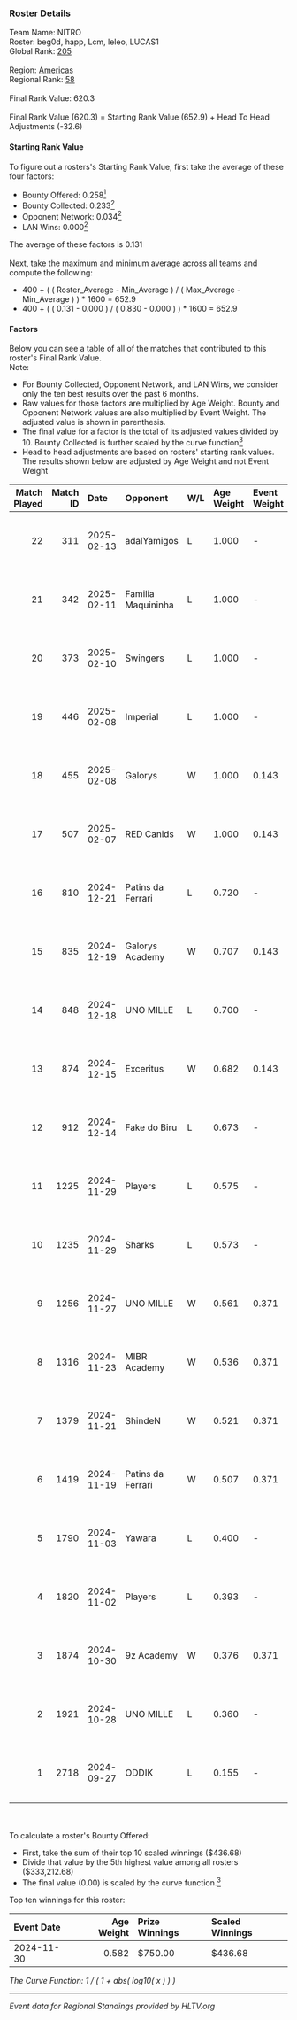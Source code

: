 ### Roster Details<br />
Team Name: NITRO<br />
Roster: beg0d, happ, Lcm, leleo, LUCAS1<br />
Global Rank: [205](../../standings_global_2025_03_03.md)<br />
<br />
Region: [Americas]( ../../standings_americas_2025_03_03.md)<br />
Regional Rank: [58]( ../../standings_americas_2025_03_03.md)<br />
<br />
Final Rank Value:  620.3<br />
<br />
Final Rank Value (620.3) = Starting Rank Value (652.9) + Head To Head Adjustments (-32.6)<br />

#### Starting Rank Value<br />
To figure out a rosters's Starting Rank Value, first take the average of these four factors:<br />
- Bounty Offered: 0.258[<sup>1</sup>](#table2)
- Bounty Collected: 0.233[<sup>2</sup>](#table1)
- Opponent Network: 0.034[<sup>2</sup>](#table1)
- LAN Wins: 0.000[<sup>2</sup>](#table1)

The average of these factors is 0.131<br />
<br />
Next, take the maximum and minimum average across all teams and compute the following:<br />
- 400 + ( ( Roster_Average - Min_Average ) / ( Max_Average - Min_Average ) ) * 1600 = 652.9
- 400 + ( ( 0.131 - 0.000 ) / ( 0.830 - 0.000 ) ) * 1600 = 652.9


#### Factors<br />
Below you can see a table of all of the matches that contributed to this roster's Final Rank Value.<br />
Note:<br />

- For Bounty Collected, Opponent Network, and LAN Wins, we consider only the ten best results over the past 6 months.
- Raw values for those factors are multiplied by Age Weight. Bounty and Opponent Network values are also multiplied by Event Weight. The adjusted value is shown in parenthesis.
- The final value for a factor is the total of its adjusted values divided by 10. Bounty Collected is further scaled by the curve function[<sup>3</sup>](#curveFunction)
- Head to head adjustments are based on rosters' starting rank values. The results shown below are adjusted by Age Weight and not Event Weight
<span id="table1"></span><br />


| Match Played | Match ID | Date       | Opponent           | W/L | Age Weight | Event Weight | Bounty Collected | Opponent Network | LAN Wins  | H2H Adj. | Roster                              |
| -: | -: | :- | :- | :- | :- | :- | :- | :- | :- | -: | :- |
|           22 |      311 | 2025-02-13 | adalYamigos        | L   | 1.000      | -            | -                | -                | -         |   -11.59 | beg0d, happ, Lcm, leleo, LUCAS1     |
|           21 |      342 | 2025-02-11 | Familia Maquininha | L   | 1.000      | -            | -                | -                | -         |   -16.51 | beg0d, happ, Lcm, leleo, LUCAS1     |
|           20 |      373 | 2025-02-10 | Swingers           | L   | 1.000      | -            | -                | -                | -         |   -13.56 | beg0d, happ, Lcm, leleo, LUCAS1     |
|           19 |      446 | 2025-02-08 | Imperial           | L   | 1.000      | -            | -                | -                | -         |    -4.06 | beg0d, happ, Lcm, leleo, LUCAS1     |
|           18 |      455 | 2025-02-08 | Galorys            | W   | 1.000      | 0.143        | 0.000 (0.000)    | 0.060 (0.009)    | 0 (0.000) |     6.20 | beg0d, happ, Lcm, leleo, LUCAS1     |
|           17 |      507 | 2025-02-07 | RED Canids         | W   | 1.000      | 0.143        | 0.019 (0.003)    | 0.277 (0.040)    | 0 (0.000) |    23.95 | beg0d, happ, Lcm, leleo, LUCAS1     |
|           16 |      810 | 2024-12-21 | Patins da Ferrari  | L   | 0.720      | -            | -                | -                | -         |   -15.13 | beg0d, happ, Lcm, leleo, LUCAS1     |
|           15 |      835 | 2024-12-19 | Galorys Academy    | W   | 0.707      | 0.143        | 0.000 (0.000)    | 0.041 (0.004)    | 0 (0.000) |     4.34 | beg0d, happ, Lcm, leleo, LUCAS1     |
|           14 |      848 | 2024-12-18 | UNO MILLE          | L   | 0.700      | -            | -                | -                | -         |    -9.99 | beg0d, happ, Lcm, leleo, LUCAS1     |
|           13 |      874 | 2024-12-15 | Exceritus          | W   | 0.682      | 0.143        | 0.000 (0.000)    | 0.179 (0.017)    | 0 (0.000) |     8.88 | beg0d, happ, Lcm, leleo, LUCAS1     |
|           12 |      912 | 2024-12-14 | Fake do Biru       | L   | 0.673      | -            | -                | -                | -         |   -14.37 | beg0d, happ, Lcm, leleo, LUCAS1     |
|           11 |     1225 | 2024-11-29 | Players            | L   | 0.575      | -            | -                | -                | -         |    -7.06 | beg0d, happ, Lcm, leleo, nolkz      |
|           10 |     1235 | 2024-11-29 | Sharks             | L   | 0.573      | -            | -                | -                | -         |    -2.55 | beg0d, happ, Lcm, leleo, nolkz      |
|            9 |     1256 | 2024-11-27 | UNO MILLE          | W   | 0.561      | 0.371        | 0.006 (0.001)    | 0.398 (0.083)    | 0 (0.000) |     9.69 | beg0d, happ, Lcm, leleo, nolkz      |
|            8 |     1316 | 2024-11-23 | MIBR Academy       | W   | 0.536      | 0.371        | 0.001 (0.000)    | 0.323 (0.064)    | 0 (0.000) |     8.55 | beg0d, happ, Lcm, leleo, nolkz      |
|            7 |     1379 | 2024-11-21 | ShindeN            | W   | 0.521      | 0.371        | 0.005 (0.001)    | 0.371 (0.072)    | 0 (0.000) |     9.09 | beg0d, happ, Lcm, leleo, nolkz      |
|            6 |     1419 | 2024-11-19 | Patins da Ferrari  | W   | 0.507      | 0.371        | 0.000 (0.000)    | 0.142 (0.027)    | 0 (0.000) |     5.25 | beg0d, happ, Lcm, leleo, nolkz      |
|            5 |     1790 | 2024-11-03 | Yawara             | L   | 0.400      | -            | -                | -                | -         |    -5.87 | beg0d, happ, leleo, nolkz, talkzyn  |
|            4 |     1820 | 2024-11-02 | Players            | L   | 0.393      | -            | -                | -                | -         |    -4.94 | beg0d, happ, leleo, nolkz, talkzyn  |
|            3 |     1874 | 2024-10-30 | 9z Academy         | W   | 0.376      | 0.371        | 0.000 (0.000)    | 0.205 (0.029)    | 0 (0.000) |     3.65 | beg0d, happ, leleo, nolkz, talkzyn  |
|            2 |     1921 | 2024-10-28 | UNO MILLE          | L   | 0.360      | -            | -                | -                | -         |    -5.13 | beg0d, happ, leleo, nolkz, talkzyn  |
|            1 |     2718 | 2024-09-27 | ODDIK              | L   | 0.155      | -            | -                | -                | -         |    -1.48 | beg0d, cerolzin, happ, leleo, nolkz |

<br />
<span id="table2"></span><br />
To calculate a roster's Bounty Offered:<br />

- First, take the sum of their top 10 scaled winnings ($436.68)
- Divide that value by the 5th highest value among all rosters ($333,212.68)
- The final value (0.00) is scaled by the curve function.[<sup>3</sup>](#curveFunction)

Top ten winnings for this roster:<br />

| Event Date | Age Weight | Prize Winnings | Scaled Winnings |
| :- | -: | :- | :- |
| 2024-11-30 |      0.582 | $750.00        | $436.68         |


<span id="curveFunction"></span>_The Curve Function: 1 / ( 1 + abs( log10( x ) ) )_<br />

---
_Event data for Regional Standings provided by HLTV.org_<br />
